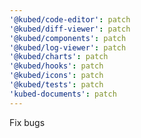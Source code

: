 ```yaml
---
'@kubed/code-editor': patch
'@kubed/diff-viewer': patch
'@kubed/components': patch
'@kubed/log-viewer': patch
'@kubed/charts': patch
'@kubed/hooks': patch
'@kubed/icons': patch
'@kubed/tests': patch
'kubed-documents': patch
---
```


Fix bugs
